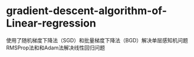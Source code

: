 # gradient-descent-algorithm-of-Linear-regression
使用了随机梯度下降法（SGD）和批量梯度下降法（BGD）解决单层感知机问题RMSProp法和和Adam法解决线性回归问题

